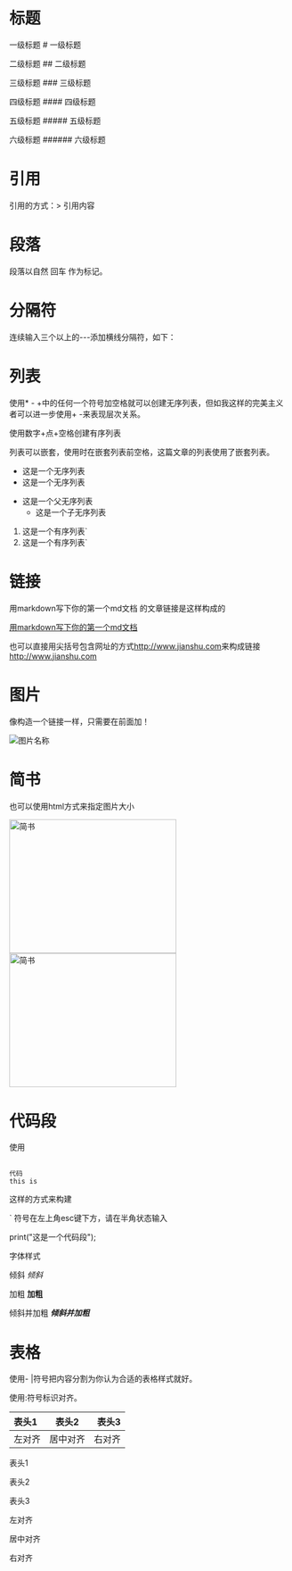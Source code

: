# 标题

一级标题 # 一级标题

二级标题 ## 二级标题

三级标题 ### 三级标题

四级标题 #### 四级标题

五级标题 ##### 五级标题

六级标题 ###### 六级标题

# 引用

引用的方式：> 引用内容

# 段落

段落以自然 回车 作为标记。

# 分隔符
连续输入三个以上的---添加横线分隔符，如下：

# 列表

使用* - +中的任何一个符号加空格就可以创建无序列表，但如我这样的完美主义者可以进一步使用+ -来表现层次关系。

使用数字+点+空格创建有序列表

列表可以嵌套，使用时在嵌套列表前空格，这篇文章的列表使用了嵌套列表。


* 这是一个无序列表
* 这是一个无序列表

+ 这是一个父无序列表
  - 这是一个子无序列表

1. 这是一个有序列表`
2. 这是一个有序列表`



# 链接



用markdown写下你的第一个md文档 的文章链接是这样构成的




[用markdown写下你的第一个md文档](http://www.jianshu.com/p/de9c98bba332) 


也可以直接用尖括号包含网址的方式<http://www.jianshu.com>来构成链接 http://www.jianshu.com


# 图片


像构造一个链接一样，只需要在前面加！




![图片名称](图片地址)








# 简书



也可以使用html方式来指定图片大小


<img src="http://upload-images.jianshu.io/upload_images/95646-5bfd0cecf587c766.png" width="300px" height="240px" alt="简书">

<img src="http://upload-images.jianshu.io/upload_images/95646-5bfd0cecf587c766.png" width="300px" height="240px" alt="简书">



# 代码段



使用

```

代码
this is 

```

这样的方式来构建

` 符号在左上角esc键下方，请在半角状态输入

print("这是一个代码段");



字体样式



倾斜 *倾斜*


加粗 **加粗**


倾斜并加粗 ***倾斜并加粗***




# 表格


使用- |符号把内容分割为你认为合适的表格样式就好。

使用:符号标识对齐。




表头1|表头2|表头3
:----|:-----:|-----:
左对齐|居中对齐|右对齐




表头1

表头2

表头3





左对齐

居中对齐

右对齐